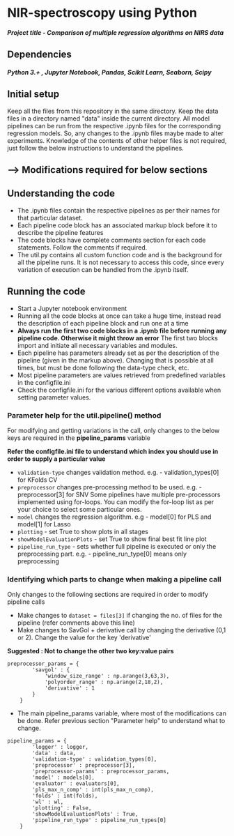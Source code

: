 # NIR-spectroscopy using Python
##### Project title - Comparison of multiple regression algorithms on NIRS data

## Dependencies
##### Python 3.+ , Jupyter Notebook, Pandas, Scikit Learn, Seaborn, Scipy

## Initial setup
Keep all the files from this repository in the same directory. Keep the data files in a directory named "data" inside the current directory. All model pipelines can be 
run from the respective .ipynb files for the corresponding regression models. So, any changes to the .ipynb files maybe made to alter experiments. 
Knowledge of the contents of other helper files is not required, just follow the below instructions to understand the pipelines.

## --> Modifications required for below sections

## Understanding the code
- The .ipynb files contain the respective pipelines as per their names for that particular dataset.
- Each pipeline code block has an associated markup block before it to describe the pipeline features
- The code blocks have complete comments section for each code statements. Follow the comments if required.
- The util.py contains all custom function code and is the background for all the pipeline runs. It is not necessary to access this code, since every
variation of execution can be handled from the .ipynb itself.

## Running the code
- Start a Jupyter notebook environment
- Running all the code blocks at once can take a huge time, instead read the description of each pipeline block and run one at a time
- **Always run the first two code blocks in a .ipynb file before running any pipeline code. Otherwise it might throw an error**
The first two blocks import and initiate all necessary variables and modules.
- Each pipeline has parameters already set as per the description of the pipeline (given in the markup above). Changing that is possible at all times, 
but must be done following the data-type check, etc. 
- Most pipeline parameters are values retrieved from predefined variables in the configfile.ini
- Check the configfile.ini for the various different options available when setting parameter values.

### Parameter help for the util.pipeline() method
For modifying and getting variations in the call, only changes to the below keys are required in the __pipeline_params__ variable

**Refer the configfile.ini file to understand which index you should use in order to supply a particular value**

- `validation-type` changes validation method. e.g. - validation_types[0] for KFolds CV
- `preprocessor` changes pre-processing method to be used. e.g. - preprocessor[3] for SNV
Some pipelines have multiple pre-processors implemented using for-loops. You can modify the for-loop list as per your choice to select some particular ones.
- `model` changes the regression algorithm. e.g - model[0] for PLS and model[1] for Lasso
- `plotting` - set True to show plots in all stages
- `showModelEvaluationPlots` - set True to show final best fit line plot
- `pipeline_run_type` - sets whether full pipeline is executed or only the preprocessing part. e.g. - pipeline_run_type[0] means only preprocessing

### Identifying which parts to change when making a pipeline call
Only changes to the following sections are required in order to modify pipeline calls

- Make changes to `dataset = files[3]` if changing the no. of files for the pipeline (refer comments above this line)
- Make changes to SavGol + derivative call by changing the derivative (0,1 or 2). Change the value for the key 'derivative' 

**Suggested : Not to change the other two key:value pairs**
```
preprocessor_params = {
        'savgol' : {
            'window_size_range' : np.arange(3,63,3),
            'polyorder_range' : np.arange(2,18,2),
            'derivative' : 1
        }
    }
```
- The main pipeline_params variable, where most of the modifications can be done. Refer previous section "Parameter help" to understand what to change.
```
pipeline_params = {
        'logger' : logger,
        'data' : data,
        'validation-type' : validation_types[0],
        'preprocessor' : preprocessor[3],
        'preprocessor-params' : preprocessor_params,
        'model' : models[0],
        'evaluator' : evaluators[0],
        'pls_max_n_comp' : int(pls_max_n_comp),
        'folds' : int(folds),
        'wl' : wl,
        'plotting' : False,
        'showModelEvaluationPlots' : True,
        'pipeline_run_type' : pipeline_run_types[0]
    }
```

